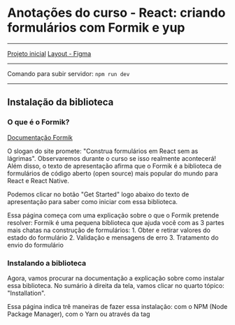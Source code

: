 # Anotações do curso - React: criando formulários com Formik e yup

---

[Projeto inicial](https://github.com/alura-cursos/3650-formik/tree/projeto-base)
[Layout - Figma](https://www.figma.com/file/DGIzbfXEi27oiKzI0nGMIV/Freelando-%7C-WebApp-com-React?type=design&mode=design)

---

Comando para subir servidor: ```npm run dev```

---

## Instalação da biblioteca
### O que é o Formik?
[Documentação Formik]( http://formik.org)

O slogan do site promete: "Construa formulários em React sem as lágrimas". Observaremos durante o curso se isso realmente acontecerá! Além disso, o texto de apresentação afirma que o Formik é a biblioteca de formulários de código aberto (open source) mais popular do mundo para React e React Native.

Podemos clicar no botão "Get Started" logo abaixo do texto de apresentação para saber como iniciar com essa biblioteca.

Essa página começa com uma explicação sobre o que o Formik pretende resolver:
Formik é uma pequena biblioteca que ajuda você com as 3 partes mais chatas na construção de formulários: 1. Obter e retirar valores do estado do formulário 2. Validação e mensagens de erro 3. Tratamento do envio do formulário

### Instalando a biblioteca
Agora, vamos procurar na documentação a explicação sobre como instalar essa biblioteca. No sumário à direita da tela, vamos clicar no quarto tópico: "Installation".

Essa página indica trê maneiras de fazer essa instalação: com o NPM (Node Package Manager), com o Yarn ou através da tag <script>.

Todas as bibliotecas instaladas no nosso projeto foram instaladas com NPM. Então, vamos seguir as instruções da documentação e copiar o seguinte comando: ```npm install formik --save```

Em seguida retornamos ao VS Code e abrimos o terminal, clicando em "Terminal > New terminal" no menu superior. Vamos colar o comando que copiamos nesse terminal e pressionar "Enter". A instalação será feita automaticamente!

Agora que já conhecemos um pouco sobre o Formik e o instalamos em nosso projeto, vamos começar a utilizá-lo para refatorar o formulário do Freelando.

---

## Formik
Pessoas desenvolvedoras que utilizam React em seus projetos frequentemente se deparam com a tarefa de criar formulários interativos. Gerenciar estado, validação, erros e envio de dados pode ser trabalhoso e consumir tempo.

A biblioteca Formik surge como uma solução poderosa, simplificando e otimizando o desenvolvimento de formulários. Com ela, você tem os seguintes benefícios:

Criar formulários com menos código: diminua a repetição e concentre-se na lógica da sua aplicação.
Validação: implemente validações personalizadas.
Experiência aprimorada: tenha uma experiência de desenvolvimento mais fluida e produtiva.
Comunidade ativa: aprenda com uma comunidade ativa e documentação extensa para suporte e aprendizado.

---

## Render prop
Em um formulário contendo com campos de digitação construído como inputs do HTML ainda há a necessidade de obter de maneira manual a inserção dos valores salvos no campo de digitação. Mas como podemos ter acesso a esses valores?

O componente <Formik> do Formik permite que você passe uma função como filho, o que é comumente conhecido como uma render prop. Essa abordagem é uma técnica poderosa em React que permite a composição de componentes de forma flexível, permitindo que os componentes pais repassem lógica para os componentes filhos. Exemplo:
```
<Formik initialValues={{nome: “”}}>
(formik => {
//formulário
})
/>
```

Quando você passa uma função como filho para o <Formik>, essa função é chamada com um objeto contendo várias utilidades e informações relacionadas ao formulário, como valores do formulário, funções de manipulação de eventos (como handleChange e handleSubmit), estado de validação, entre outros. No caso do nosso exemplo, podemos usar o parâmetro para acessar os valores do Formik, como formik.values.nome ou formik.handleChange.

---

##  componentes do formulário

Formik surge como uma biblioteca poderosa em React, simplificando o gerenciamento de estado e validação em formulários. Para utilizar ao máximo essa ferramenta, podemos também aplicar os componentes prontos disponibilizados por ela.

Um dos principais componentes do Formik é o componente <Form>. Usado para envolver e gerenciar um formulário React. Ao utilizá-lo, ele automaticamente cuida de rastrear os valores do formulário, lidar com eventos de envio e fornecer funções de manipulação de formulário como handleChange, handleSubmit, entre outras.

Além dele, temos o componente <Field>, uma ferramenta essencial para lidar com campos individuais em formulários React gerenciados pelo Formik. Ele simplifica o processo de rastreamento de valores e mudanças em campos de entrada, gerenciamento de estado, validação de entrada e encapsulamento de lógica de campo.

Dessa maneira, não precisamos mais utilizar o parâmetro do render prop. Ao definir o tipo e o nome do campo no Field, ele já faz a iniciativa de gerenciar o estado.

Todos esses componentes devem ser envolvidos pelo <Formik>: é o componente de nível superior. Ele é usado para envolver todo o componente de formulário e fornecer as funcionalidades principais da biblioteca, como rastreamento de estado, validação de formulário e manipulação de envio. É responsável por coordenar toda a lógica do Formik dentro do seu aplicativo.

Ao utilizar todos esses componentes em conjunto, você se beneficia de um gerenciamento de estado centralizado, abstração de lógica de formulário, facilidade de uso e manutenção, e uma experiência de desenvolvimento mais eficiente para criar formulários em aplicações React.

---

## Hook do Formik
Entre os recursos do Formik, o useFormikContext se destaca como uma ferramenta essencial para acessar o estado e as funções do Formik em qualquer componente descendente. Mas o que é o useFormikContext?

O useFormikContext é um hook customizado que fornece acesso ao contexto do Formik. Isso significa que você pode acessar as informações e funcionalidades do Formik a partir de qualquer componente dentro do formulário, sem precisar passá-las manualmente como props. Para isso, ele fornece as seguintes propriedades:

formik: Retorna um objeto com o estado e as funções do Formik.
errors: Retorna um objeto com os erros de validação do formulário.
touched: Retorna um objeto com os campos que foram tocados pelo usuário.
isSubmitting: Retorna um booleano que indica se o formulário está sendo submetido.
submitForm: Função para submeter o formulário.
setFieldValue: Função para definir o valor de um campo no formulário.
values: Retorna um objeto com os valores de todos os campos do formulário.
Ele é especialmente útil em cenários como:

Componentes reutilizáveis: Se você precisa de um componente que pode ser usado em diferentes formulários, o hook facilita o acesso ao estado e funções do Formik sem a necessidade de props específicas.
Formulários complexos: Em formulários com muitos campos e lógica complexa, o hook ajuda a organizar o código e evitar a repetição de código.
Acesso a informações do Formik: Se você precisa acessar informações do Formik em um componente que não está diretamente relacionado ao formulário, o hook fornece uma maneira conveniente de fazer isso.
Um ponto importante é que esse hook só funciona dentro do contexto de um componente Formik. Se você tentar usá-lo fora desse contexto, receberá um erro.

---

## reutilização do Formik
É comum ter vários formulários em um projeto, e o Formik permite usar vários componentes Formik sem problemas. Dessa maneira cada formulário fica encapsulado em seu próprio componente, facilitando a organização e a manutenção do código e as validações e o estado de cada formulário são independentes, evitando conflitos.

Para usar o Formik em outros formulários você deve:

Criar um componente Formik para cada formulário: Implemente a lógica de validação, estado e manipulação de dados específica para cada formulário.
Importar os componentes Formik onde necessário: Inclua os componentes em seu layout principal ou em outros componentes.
Passar as props necessárias: Cada componente Formik recebe props como o schema de validação, valores iniciais e funções de callback.

##  Yup?
O Yup é uma biblioteca JavaScript para validação de dados em diversos contextos, como formulários, APIs e validação de entrada de usuário em geral. Ele oferece uma maneira intuitiva e flexível de definir regras de validação complexas, tornando os dados recebidos pelo usuáro mais padronizados para salvar em sua base de dados.

Ele possui diversas funcionalidades como a validação de tipos, onde podemos definir o tipo de dado que pode ser enviado naquele local. Também há a validação de formato, onde podemos especificar o formato dos dados, como por exemplo, o e-mail e CEP.

Não somente isso, com o Yup podemos construir validações complexas e personalizadas, com combinações diferentes. Além de ter a possibilidade de definir mensagens de erro claras e informativas para cada tipo de validação que falhar.

O Yup funciona com diversas bibliotecas populares, como React, Vue.js, Angular e outras. Bora conhecer melhor ele?

---

## validação de e-mail
O método yup.email() é uma ferramenta para validar endereços de e-mail em JavaScript. Com o auxílio dessa funcionalidade podemos garantir que os endereços de e-mail coletados sejam válidos e confiáveis e identificar o problema para o usuário com a possibilidade de imprimir mensagens de erro personalizadas.

Ele verifica se um valor inserido segue o formato padrão de um endereço de e-mail, garantindo que os dados coletados sejam válidos e confiáveis, utilizando uma série de regras para verificar a estrutura de um endereço de e-mail:

Presença de caracteres específicos: Verifica se o valor contém os caracteres '@', '.' e pelo menos um caractere antes de '@'.
Formato do nome de usuário: O nome de usuário antes de '@' pode conter letras, números, pontos, sublinhados e hífens.
Formato do domínio: O domínio após '@' deve conter pelo menos um ponto e pode conter letras, números, pontos, sublinhados e hífens.
Tamanho máximo: O endereço de e-mail completo não pode ter mais de 254 caracteres.
```
const schema = Yup.object({
  email: Yup.string().email("Email invalido").required("Email é obrigatório"),
});

const data = {
  email: "joaosilva@email.com",
};

try {
  await schema.validate(data);
  // Email válido
} catch (error) {
  // Exibir mensagem de erro para o usuário
}
```

O Yup.email() nesse caso fornece mensagens de erro personalizadas caso o valor inserido não seja válido:

"Email inválido": O valor não segue o formato padrão de um endereço de e-mail.
"Email é obrigatório": O campo de email está vazio.
É importante considerar o contexto de seu projeto. Em alguns casos, você pode precisar de validações mais complexas, como verificar se o endereço de e-mail realmente existe ou se possuí um domínio específico.

---
